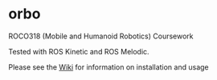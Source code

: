 # orbo
ROCO318 (Mobile and Humanoid Robotics) Coursework

Tested with ROS Kinetic and ROS Melodic.

Please see the [Wiki](../../wiki) for information on installation and usage